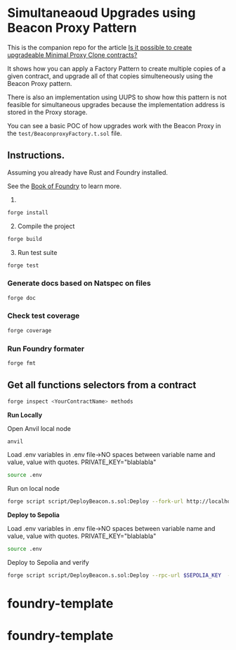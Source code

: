 # Simultaneaoud Upgrades using Beacon Proxy Pattern

This is the companion repo for the article [Is it possible to create upgradeable Minimal Proxy Clone contracts?](https://blog.ignaciopastorsanchez.com/upgradeable-beacon-proxy)

It shows how you can apply a Factory Pattern to create multiple copies of a given contract, and upgrade all of that copies simulteneously using the Beacon Proxy pattern.

There is also an implementation using UUPS to show how this pattern is not feasible for simultaneous upgrades because the implementation address is stored in the Proxy storage.

You can see a basic POC of how upgrades work with the Beacon Proxy in the `test/BeaconproxyFactory.t.sol` file.

## Instructions.
Assuming you already have Rust and Foundry installed.

See the [Book of Foundry](https://book.getfoundry.sh/projects/working-on-an-existing-project.html) to learn more.

1. 
```bash
forge install
```
2. Compile the project
```bash
forge build
``` 
3. Run test suite
```bash
forge test
```

### Generate docs based on Natspec on files

```bash
forge doc
```

### Check test coverage 
```bash
forge coverage
```

### Run Foundry formater
```bash
forge fmt
``` 

## Get all functions selectors from a contract
```bash
forge inspect <YourContractName> methods
```

**Run Locally**

Open Anvil local node
```bash
anvil
```
Load .env variables 
in .env file->NO spaces between variable name and value, value with quotes. PRIVATE_KEY="blablabla"
```bash
source .env
```
Run on local node
```bash
forge script script/DeployBeacon.s.sol:Deploy --fork-url http://localhost:8545  --private-key $PRIVATE_KEY_ANVIL_0 --broadcast 
```

**Deploy to Sepolia**

Load .env variables 
in .env file->NO spaces between variable name and value, value with quotes. PRIVATE_KEY="blablabla"
```bash
source .env
```

Deploy to Sepolia and verify
```bash
forge script script/DeployBeacon.s.sol:Deploy --rpc-url $SEPOLIA_KEY  --private-key $PRIVATE_KEY --broadcast --verify --etherscan-api-key $ETHERSCAN_KEY -vvvv
```
# foundry-template
# foundry-template

